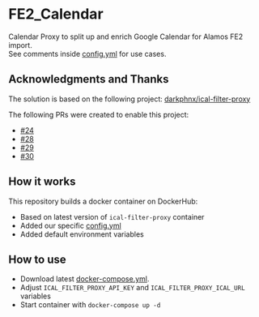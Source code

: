 # FE2_Calendar
Calendar Proxy to split up and enrich Google Calendar for Alamos FE2 import.  
See comments inside [config.yml](app/config.yml) for use cases.

## Acknowledgments and Thanks
The solution is based on the following project: [darkphnx/ical-filter-proxy](https://github.com/darkphnx/ical-filter-proxy)

The following PRs were created to enable this project:
* [#24](https://github.com/darkphnx/ical-filter-proxy/pull/24)
* [#28](https://github.com/darkphnx/ical-filter-proxy/pull/28)
* [#29](https://github.com/darkphnx/ical-filter-proxy/pull/29)
* [#30](https://github.com/darkphnx/ical-filter-proxy/pull/30)

## How it works
This repository builds a docker container on DockerHub:
* Based on latest version of ```ical-filter-proxy``` container
* Added our specific [config.yml](app/config.yml)
* Added default environment variables

## How to use
* Download latest [docker-compose.yml](https://github.com/odin568/FE2_Calendar/releases).
* Adjust `ICAL_FILTER_PROXY_API_KEY` and `ICAL_FILTER_PROXY_ICAL_URL` variables
* Start container with ```docker-compose up -d```
